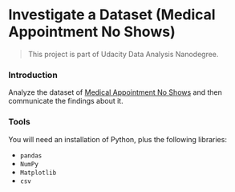 # Investigate a Dataset (Medical Appointment No Shows)
> This project is part of Udacity Data Analysis Nanodegree. 

### Introduction 
Analyze the dataset of [Medical Appointment No Shows](https://www.kaggle.com/joniarroba/noshowappointments) and then communicate the findings about it.

### Tools
You will need an installation of Python, plus the following libraries:
* `pandas`
* `NumPy`
* `Matplotlib`
* `csv`
